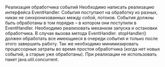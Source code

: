 Реализация обработчика событий
Необходимо написать реализацию интерфейса EventHandler.  События поступают на обработку из разных, никак не синхронизованных между собой, потоков.  События должны быть обработаны в том порядке – в котором они поступили в EventHandler.
Необходимо реализовать механизм запуска и остановки обработчика.  В случае вызова метода EventHandler. stopHandler()  должен обработать все имеющиеся в очереди события и только после этого завершить работу. Так же необходимо минимизировать процессорные затраты во время простоя обработчика (когда нет новых событий, а старые уже обработаны). При реализации не использовать пакет java.util.concurrent.
